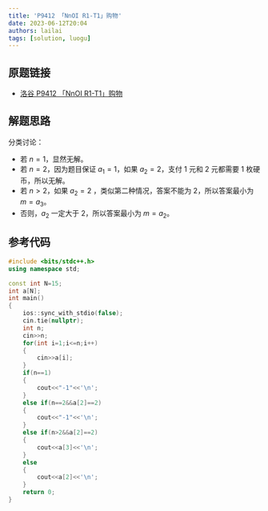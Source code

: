 ```yaml
---
title: 'P9412 「NnOI R1-T1」购物'
date: 2023-06-12T20:04
authors: lailai
tags: [solution, luogu]
---
```


## 原题链接

- [洛谷 P9412 「NnOI R1-T1」购物](https://www.luogu.com.cn/problem/P9412)

<!-- truncate -->

## 解题思路

分类讨论：

- 若 $n=1$，显然无解。
- 若 $n=2$，因为题目保证 $a_1=1$，如果 $a_2=2$，支付 $1$ 元和 $2$ 元都需要 $1$ 枚硬币，所以无解。
- 若 $n>2$，如果 $a_2=2$ ，类似第二种情况，答案不能为 $2$，所以答案最小为 $m=a_3$。
- 否则，$a_2$ 一定大于 $2$，所以答案最小为 $m=a_2$。

## 参考代码

```cpp
#include <bits/stdc++.h>
using namespace std;

const int N=15;
int a[N];
int main()
{
	ios::sync_with_stdio(false);
	cin.tie(nullptr);
	int n;
	cin>>n;
	for(int i=1;i<=n;i++)
	{
		cin>>a[i];
	}
	if(n==1)
	{
		cout<<"-1"<<'\n';
	}
	else if(n==2&&a[2]==2)
	{
		cout<<"-1"<<'\n';
	}
	else if(n>2&&a[2]==2)
	{
		cout<<a[3]<<'\n';
	}
	else
	{
		cout<<a[2]<<'\n';
	}
	return 0;
}
```
